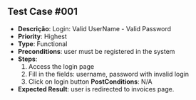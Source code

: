 ## Test Case #001
- **Descrição**: Login: Valid UserName - Valid Password
- **Priority**: Highest
- **Type**: Functional
- **Preconditions**: user must be registered in the system
- **Steps**:
  1. Access the login page
  2. Fill in the fields: username, password with invalid login
  3. Click on login button
  **PostConditions**: N/A
- **Expected Result**: user is redirected to invoices page.

